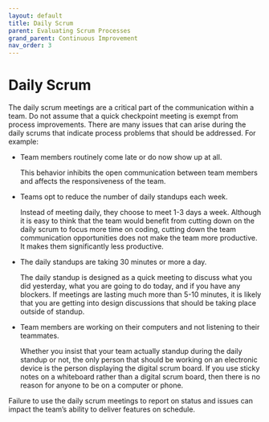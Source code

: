 ```yaml
---
layout: default
title: Daily Scrum
parent: Evaluating Scrum Processes
grand_parent: Continuous Improvement
nav_order: 3
---
```


# Daily Scrum

The daily scrum meetings are a critical part of the communication within a team. Do not assume that a quick checkpoint meeting is exempt from process 
improvements. There are many issues that can arise during the daily scrums that indicate process problems that should be addressed. For example:

*	Team members routinely come late or do now show up at all. 

     This behavior inhibits the open communication between team members and affects the responsiveness of the team. 

*	Teams opt to reduce the number of daily standups each week. 

     Instead of meeting daily, they choose to meet 1-3 days a week. Although it is easy to think that the team would benefit from cutting down 
     on the daily scrum to focus more time on coding, cutting down the team communication opportunities does not make the team more productive. 
     It makes them significantly less productive.

*	The daily standups are taking 30 minutes or more a day.

     The daily standup is designed as a quick meeting to discuss what you did yesterday, what you are going to do today, and if you have any blockers. 
     If meetings are lasting much more than 5-10 minutes, it is likely that you are getting into design discussions that should be taking place 
     outside of standup.

*	Team members are working on their computers and not listening to their teammates.

     Whether you insist that your team actually standup during the daily standup or not, the only person that should be working on an electronic 
     device is the person displaying the digital scrum board. If you use sticky notes on a whiteboard rather than a digital scrum board, then there 
     is no reason for anyone to be on a computer or phone. 
     
Failure to use the daily scrum meetings to report on status and issues can impact the team’s ability to deliver features on schedule.  
